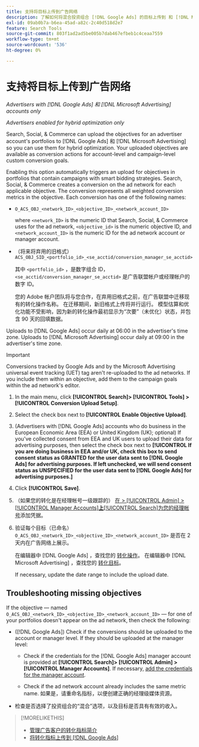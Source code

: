 ```yaml
---
title: 支持将目标上传到广告网络
description: 了解如何将混合投资组合 [!DNL Google Ads] 的目标上传到 和 [!DNL Microsoft Advertising]。
exl-id: 09ab0b7a-b6ea-45ad-a82c-2c40d518d2e7
feature: Search Tools
source-git-commit: 803f1ad2ad5be005b7dab467efbeb1c4ceaa7559
workflow-type: tm+mt
source-wordcount: '536'
ht-degree: 0%

---
```


# 支持将目标上传到广告网络

*Advertisers with [!DNL Google Ads] 和 [!DNL Microsoft Advertising] accounts only*

*Advertisers enabled for hybrid optimization only*

Search, Social, &amp; Commerce can upload the objectives for an advertiser account&#39;s portfolios to [!DNL Google Ads] 和 [!DNL Microsoft Advertising] so you can use them for hybrid optimization. Your uploaded objectives are available as conversion actions for account-level and campaign-level custom conversion goals.

Enabling this option automatically triggers an upload for objectives in portfolios that contain campaigns with smart bidding strategies. Search, Social, &amp; Commerce creates a conversion on the ad network for each applicable objective. The conversion represents all weighted conversion metrics in the objective. Each conversion has one of the following names:

* `O_ACS_OBJ_<network_ID>_<objective_ID>_<network_account_ID>`

  where `<network_ID>` is the numeric ID that Search, Social, &amp; Commerce uses for the ad network, `<objective_id>` is the numeric objective ID, and `<network_account_ID>` is the numeric ID for the ad network account or manager account.

* （将来将弃用的旧格式） `ACS_OBJ_SID_<portfolio_id>_<se_acctid/conversion_manager_se_acctid>`

  其中 `<portfolio_id>` ，是数字组合 ID， `<se_acctid/conversion_manager_se_acctid>` 是广告联盟帐户或经理帐户的数字 ID。

  您的 Adobe 帐户团队将与您合作，在弃用旧格式之前，在广告联盟中迁移现有的转化操作名称。 在迁移期间，新旧格式上传将并行运行。 模型估算和优化功能不受影响，因为新的转化操作最初显示为“次要”（未优化）状态，并包含 90 天的回填数据。

Uploads to [!DNL Google Ads] occur daily at 06:00 in the advertiser&#39;s time zone. Uploads to [!DNL Microsoft Advertising] occur daily at 09:00 in the advertiser&#39;s time zone.

>[!IMPORTANT]
>
>Conversions tracked by Google Ads and by the Microsoft Advertising universal event tracking (UET) tag aren&#39;t re-uploaded to the ad networks. If you include them within an objective, add them to the campaign goals within the ad network&#39;s editor.

<!--
>[!IMPORTANT]
>
>Objectives for hybrid portfolios may include conversion goals from multiple ad networks and other types of conversion metrics. However, the individual campaigns in the portfolio can't include conversion goals that aren't included in the portfolio's objective; using additional conversion goals may impact portfolio performance.
-->

<!-- Can conversions from events triggered on other ad networks be included in the portfolio (and just be ignored)? -->

1. In the main menu, click **[!UICONTROL Search]> [!UICONTROL Tools] >[!UICONTROL Conversion Upload Setup]**.

1. Select the check box next to **[!UICONTROL Enable Objective Upload]**.

1. (Advertisers with [!DNL Google Ads] accounts who do business in the European Economic Area (EEA) or United Kingdom (UK); optional) If you&#39;ve collected consent from EEA and UK users to upload their data for advertising purposes, then select the check box next to **[!UICONTROL If you are doing business in EEA and/or UK, check this box to send consent status as GRANTED for the user data sent to [!DNL Google Ads] for advertising purposes. If left unchecked, we will send consent status as UNSPECIFIED for the user data sent to [!DNL Google Ads] for advertising purposes.]**

1. Click **[!UICONTROL Save]**.

1. （如果您的转化是在经理帐号一级跟踪的） [在 > [!UICONTROL Admin] > [!UICONTROL Manager Accounts]**上**[!UICONTROL Search]&#x200B;为您的经理帐号](/help/search-social-commerce/admin/manager-accounts.md)添加凭据。

1. 验证每个目标（已命名） `O_ACS_OBJ_<network_ID>_<objective_ID>_<network_account_ID>` 是否在 2 天内在广告网络上展示。

   在编辑器中 [!DNL Google Ads] ，查找您的 [转化操作](https://support.google.com/google-ads/answer/11461796)。 在编辑器中 [!DNL Microsoft Advertising] ，查找您的 [转化目标](https://help.ads.microsoft.com/#apex/ads/en/56709)。

   If necessary, update the date range to include the upload date.

## Troubleshooting missing objectives

If the objective — named `O_ACS_OBJ_<network_ID>_<objective_ID>_<network_account_ID>` — for one of your portfolios doesn&#39;t appear on the ad network, then check the following:

* ([!DNL Google Ads]) Check if the conversions should be uploaded to the account or manager level. If they should be uploaded at the manager level:

   * Check if the credentials for the [!DNL Google Ads] manager account is provided at **[!UICONTROL Search]> [!UICONTROL Admin] >[!UICONTROL Manager Accounts]**. If necessary, [add the credentials for the manager account](/help/search-social-commerce/admin/manager-accounts.md).

   * Check if the ad network account already includes the same metric name. 如果是，请重命名指标，以便创建正确的经理级媒体资源。

* 检查是否选择了投资组合的“混合”选项，以及目标是否具有有效的收入。

>[!MORELIKETHIS]
>
>* [管理广告客户的转化指标简介](/help/search-social-commerce/admin/conversion-metrics/conversion-metric-about.md)
>* [将转化指标上传到 [!DNL Google Ads]](conversion-metrics-upload-to-google.md)
